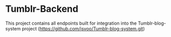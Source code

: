 # Tumblr-Backend
This project contains all endpoints built for integration into the Tumblr-blog-system project (https://github.com/jsvoo/Tumblr-blog-system.git)
